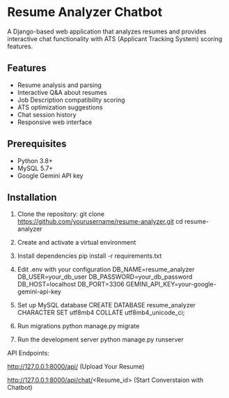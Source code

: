 # Resume Analyzer Chatbot

A Django-based web application that analyzes resumes and provides interactive chat functionality with ATS (Applicant Tracking System) scoring features.

## Features

- Resume analysis and parsing
- Interactive Q&A about resumes
- Job Description compatibility scoring
- ATS optimization suggestions
- Chat session history
- Responsive web interface

## Prerequisites

- Python 3.8+
- MySQL 5.7+
- Google Gemini API key

## Installation

1. Clone the repository:
   git clone https://github.com/yourusername/resume-analyzer.git
   cd resume-analyzer

2. Create and activate a virtual environment
3. Install dependencies
        pip install -r requirements.txt

4. Edit .env with your configuration
        DB_NAME=resume_analyzer
        DB_USER=your_db_user
        DB_PASSWORD=your_db_password
        DB_HOST=localhost
        DB_PORT=3306
        GEMINI_API_KEY=your-google-gemini-api-key

5. Set up MySQL database
        CREATE DATABASE resume_analyzer CHARACTER SET utf8mb4 COLLATE utf8mb4_unicode_ci;

6. Run migrations 
        python manage.py migrate

7. Run the development server
        python manage.py runserver

API Endpoints:

http://127.0.0.1:8000/api/ (Upload Your Resume)

http://127.0.0.1:8000/api/chat/<Resume_id> (Start Converstaion with Chatbot)
